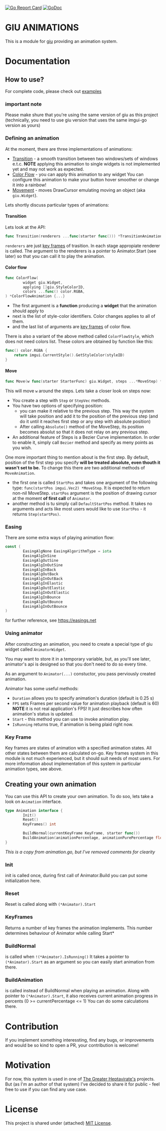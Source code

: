[![Go Report Card](https://goreportcard.com/badge/github.com/gucio321/giu-animations)](https://goreportcard.com/report/github.com/gucio321/giu-animations)
[![GoDoc](https://pkg.go.dev/badge/github.com/gucio321/giu-animations?utm_source=godoc)](https://pkg.go.dev/mod/github.com/gucio321/giu-animations)

# GIU ANIMATIONS

This is a module for [giu](https://github.com/AllenDang/giu) providing an
animation system.

# Documentation

## How to use?

For complete code, please check out [examples](./_examples)

### important note

Please make shure that you're using the same version of giu
as this project (technically, you need to use giu version
that uses the same imgui-go version as yours)

### Defining an animation

At the moment, there are three implementations of animations:
- [Transition](#transition) - a smooth transition between two windows/sets of windows e.t.c.
  **NOTE** applying this animation to single widgets is not implemented yet and may
  not work as expected.
- [Color Flow](#color-flow) - you can apply this animation to any widget
  You can configure this animation to make your button hover smoother or change it into a rainbow!
- [Movement](#move) - moves DrawCursor emulating moving an object (aka `giu.Widget`).

Lets shortly discuss particular types of animations:

#### Transition

Lets look at the API:
```go
func Transition(renderers ...func(starter func())) *TransitionAnimation {...}
```

`renderers` are just [key frames](key-frame) of trasition.
In each stage appropiate renderer is called.
The argument to the renderers is a pointer to Animator.Start (see later)
so that you can call it to play the animation.

#### Color flow

```go
func ColorFlow(
        widget giu.Widget,
        applying []giu.StyleColorID,
        colors ...func() color.RGBA,
) *ColorFlowAnimation {...}
```

- The first argument is a **function** producing a **widget** that the animation should apply to
- next is the list of style-color identifiers. Color changes applies to all of them.
- and the last list of arguments are [key frames](#key-frame) of color flow.

There is also a variant of the above method called `ColorFlowStyle`, which does not need
colors list. These colors are obtained
by function like this:
```go
func() color.RGBA {
    return imgui.CurrentStyle().GetStyleColor(styleID)
}
```

#### Move 

```go
func Move(w func(starter StarterFunc) giu.Widget, steps ...*MoveStep) *MoveAnimation {...}
```

This will move `w` around the steps.
Lets take a closer look on steps now:
- You create a step with `Step` or `StepVec` methods.
- You have two options of specifying position:
  * you can make it relative to the previous step. This way the system will
    take position and add it to the position of the previous step
    (and do it until it reaches first step or any step with absolute position)
  * After calling `Absolute()` method of the MoveStep, its position becomes
    absolut so that it does not relay on any previous step.
- An additional feature of Steps is a Bezier Curve implementation.
  In order to enable it, simply call `Bezier` method and specify as meny points as you wish.

One more important thing to mention about is the first step.
By default, position of the first step you specify **will be treated
absolute, even thouth it wasn't set to be.** To change this
there are two additional methods of `MoveAnimation`.
- the first one is called `StartPos` and takes one argument of the following type:
  `func(startPos imgui.Vec2) *MoveStep`. It is expected to return non-nil MoveStep.
  `startPos` argument is the position of drawing cursor at the moment **of first call** of
  `Animator`.
- another method is tu simply call `DefaultStartPos` method. It takes no arguments and acts
  like most users would like to use `StartPos` - it returns `Step(startPos)`.

### Easing

There are some extra ways of playing animation flow:

```go
const (
        EasingAlgNone EasingAlgorithmType = iota
        EasingAlgInSine
        EasingAlgOutSine
        EasingAlgInOutSine
        EasingAlgInBack
        EasingAlgOutBack
        EasingAlgInOutBack
        EasingAlgInElastic
        EasingAlgOutElastic
        EasingAlgInOutElastic
        EasingAlgInBounce
        EasingAlgOutBounce
        EasingAlgInOutBounce
)
```

for further reference, see https://easings.net

### Using animator

After constructing an animation, you need to create a special type of giu widget
called `AnimatorWidget`.

You may want to store it in a temporary variable, but, as you'll see later,
animator's api is designed so that you don't need to do so every time.

As an argument to `Animator(...)` constuctor, you pass perviously created animation.

Animator has some useful methods:
- `Duration` allows you to specify animation's duration (default is 0.25 s)
- `FPS` sets Frames per second value for animation playback (default is 60)
   **NOTE** it is not real application's FPS! It just describes how often
   animation's status is updated.
- `Start` - this method you can use to invoke animation play.
- `IsRunning` returns true, if animation is being plaid right now.

### Key Frame

Key frames are states of animation with a specified animation states.
All other states between them are calculated on-go.
Key frames system in this module is not much experienced, but it should
suit needs of most users. For more information about implementation
of this system in particular animation types, see above.

## Creating your own animation

You can use this API to create your own animation.
To do soo, lets take a look on `Animation` interface.
```go
type Animation interface {
        Init()
        Reset()
        KeyFrames() int

        BuildNormal(currentKeyFrame KeyFrame, starter func())
        BuildAnimation(animationPercentage, animationPurePercentage float32, startKeyFrame, destinationKeyFrame KeyFrame, starter func())
}
```

_This is a copy from animation.go, but I've removed comments for clearity_

### Init

init is called once, during first call of Animator.Build
you can put some initialization here.

### Reset

Reset is called along with `(*Animator).Start`

### KeyFrames

Returns a number of key frames the animation implements.
This number determines behaviour of Animator while calling Start*

### BuildNormal

is called when `!(*Animator).IsRunning()`
It takes a pointer to `(*Animator).Start` as an argument
so you can easily start animation from there.

### BuildAnimation

is called instead of BuildNormal when playing an animation.
Along with pointer to `(*Animator).Start`, it also receives
current animation progress in percents (0 >= currentPercentage <= 1)
You can do some calculations there.

# Contribution

If you implement something interessting, find any bugs, or
improvements and would be so kind to open a PR,
your contribution is welcome!

# Motivation

For now, this system is used in one of [The Greater Heptavirate's](https://github.com/TheGraterHeptavirate) projects.
But (as I'm an author of that system) I've decided to share it for public - feel free to use if you can find any use case.

# License

This project is shared under (attached) [MIT License](LICENSE).
